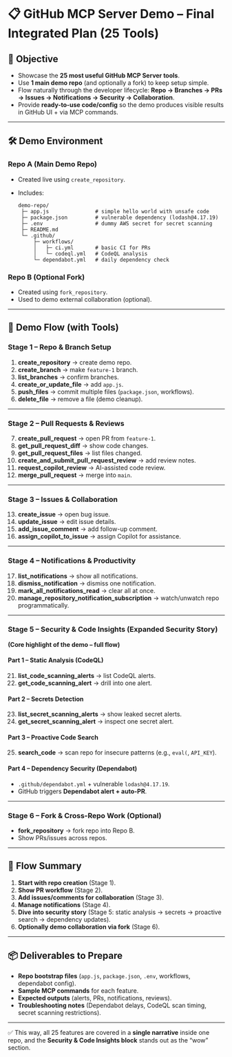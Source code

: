 # 📋 GitHub MCP Server Demo – Final Integrated Plan (25 Tools)

## 🎯 Objective

* Showcase the **25 most useful GitHub MCP Server tools**.
* Use **1 main demo repo** (and optionally a fork) to keep setup simple.
* Flow naturally through the developer lifecycle:
  **Repo → Branches → PRs → Issues → Notifications → Security → Collaboration**.
* Provide **ready-to-use code/config** so the demo produces visible results in GitHub UI + via MCP commands.

---

## 🛠 Demo Environment

### Repo A (Main Demo Repo)

* Created live using `create_repository`.
* Includes:

  ```plaintext
  demo-repo/
   ├─ app.js               # simple hello world with unsafe code
   ├─ package.json         # vulnerable dependency (lodash@4.17.19)
   ├─ .env                 # dummy AWS secret for secret scanning
   ├─ README.md
   └─ .github/
       ├─ workflows/
       │   ├─ ci.yml       # basic CI for PRs
       │   └─ codeql.yml   # CodeQL analysis
       └─ dependabot.yml   # daily dependency check
  ```

### Repo B (Optional Fork)

* Created using `fork_repository`.
* Used to demo external collaboration (optional).

---

## 🚀 Demo Flow (with Tools)

### **Stage 1 – Repo & Branch Setup**

1. **create\_repository** → create demo repo.
2. **create\_branch** → make `feature-1` branch.
3. **list\_branches** → confirm branches.
4. **create\_or\_update\_file** → add `app.js`.
5. **push\_files** → commit multiple files (`package.json`, workflows).
6. **delete\_file** → remove a file (demo cleanup).

---

### **Stage 2 – Pull Requests & Reviews**

7. **create\_pull\_request** → open PR from `feature-1`.
8. **get\_pull\_request\_diff** → show code changes.
9. **get\_pull\_request\_files** → list files changed.
10. **create\_and\_submit\_pull\_request\_review** → add review notes.
11. **request\_copilot\_review** → AI-assisted code review.
12. **merge\_pull\_request** → merge into `main`.

---

### **Stage 3 – Issues & Collaboration**

13. **create\_issue** → open bug issue.
14. **update\_issue** → edit issue details.
15. **add\_issue\_comment** → add follow-up comment.
16. **assign\_copilot\_to\_issue** → assign Copilot for assistance.

---

### **Stage 4 – Notifications & Productivity**

17. **list\_notifications** → show all notifications.
18. **dismiss\_notification** → dismiss one notification.
19. **mark\_all\_notifications\_read** → clear all at once.
20. **manage\_repository\_notification\_subscription** → watch/unwatch repo programmatically.

---

### **Stage 5 – Security & Code Insights (Expanded Security Story)**

**(Core highlight of the demo – full flow)**

#### Part 1 – Static Analysis (CodeQL)

21. **list\_code\_scanning\_alerts** → list CodeQL alerts.
22. **get\_code\_scanning\_alert** → drill into one alert.

#### Part 2 – Secrets Detection

23. **list\_secret\_scanning\_alerts** → show leaked secret alerts.
24. **get\_secret\_scanning\_alert** → inspect one secret alert.

#### Part 3 – Proactive Code Search

25. **search\_code** → scan repo for insecure patterns (e.g., `eval(`, `API_KEY`).

#### Part 4 – Dependency Security (Dependabot)

* `.github/dependabot.yml` + vulnerable `lodash@4.17.19`.
* GitHub triggers **Dependabot alert + auto-PR**.

---

### **Stage 6 – Fork & Cross-Repo Work (Optional)**

* **fork\_repository** → fork repo into Repo B.
* Show PRs/issues across repos.

---

## 🔄 Flow Summary

1. **Start with repo creation** (Stage 1).
2. **Show PR workflow** (Stage 2).
3. **Add issues/comments for collaboration** (Stage 3).
4. **Manage notifications** (Stage 4).
5. **Dive into security story** (Stage 5: static analysis → secrets → proactive search → dependency updates).
6. **Optionally demo collaboration via fork** (Stage 6).

---

## 📦 Deliverables to Prepare

* **Repo bootstrap files** (`app.js`, `package.json`, `.env`, workflows, dependabot config).
* **Sample MCP commands** for each feature.
* **Expected outputs** (alerts, PRs, notifications, reviews).
* **Troubleshooting notes** (Dependabot delays, CodeQL scan timing, secret scanning restrictions).

---

✅ This way, all 25 features are covered in a **single narrative** inside one repo, and the **Security & Code Insights block** stands out as the “wow” section.

